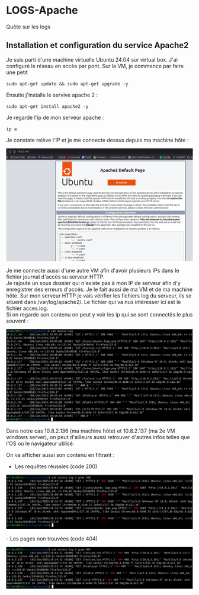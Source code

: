 # LOGS-Apache
Quête sur les logs

## Installation et configuration du service Apache2  

Je suis parti d'une machine virtuelle Ubuntu 24.04 sur virtual box. J'ai configuré le réseau en accès par pont.
Sur la VM, je commence par faire une petit

    sudo apt-get update && sudo apt-get upgrade -y  
    
Ensuite j'installe le servive apache 2 :  

    sudo apt-get install apache2 -y  

Je regarde l'ip de mon serveur apache :

    ip a  

Je constate relève l'IP et je me connecte dessus depuis ma machine hôte :  

<P ALIGN=CENTER><IMG SRC="https://github.com/julien-Nmd/LOGS-Apache/blob/main/Capture%20d%E2%80%99%C3%A9cran%20du%202025-01-02%2010-25-19.png" Width=600></P>

Je me connecte aussi d'une autre VM afin d'avoir plusieurs IPs dans le fichier journal d'accès su serveur HTTP.  
Je rajoute un sous dossier qui n'existe pas à mon IP de serveur afin d'y enregistrer des erreurs d'accès. Je le fait aussi de ma VM et de ma machine hôte.
Sur mon serveur HTTP je vais vérifier les fichiers log du serveur, ils se situent dans /var/log/apache2/. Le fichier qui va nus intéresser ici est le fichier acces.log.   
Si on regarde son contenu on peut y voir les ip qui se sont connectés le plus souvent :  

<P ALIGN=CENTER><IMG SRC="https://github.com/julien-Nmd/LOGS-Apache/blob/main/Capture%20d%E2%80%99%C3%A9cran%20du%202025-01-02%2011-04-09.png" Width=600></P>
Dans notre cas 10.8.2.136 (ma machine hôte) et 10.8.2.137 (ma 2e VM windows server), on peut d'ailleurs aussi retrouver d'autres infos telles que l'OS ou le navigateur utilisé.  

On va afficher aussi son contenu en filtrant :  

- Les requêtes réussies (code 200)
 <P ALIGN=CENTER><IMG SRC="https://github.com/julien-Nmd/LOGS-Apache/blob/main/Capture%20d%E2%80%99%C3%A9cran%20du%202025-01-02%2014-02-36.png" Width=600></P>
- Les pages non trouvées (code 404)
<P ALIGN=CENTER><IMG SRC="https://github.com/julien-Nmd/LOGS-Apache/blob/main/Capture%20d%E2%80%99%C3%A9cran%20du%202025-01-02%2014-03-40.png" Width=600></P>

